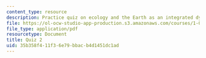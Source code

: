 ```yaml
---
content_type: resource
description: Practice quiz on ecology and the Earth as an integrated dynamic system.
file: https://ol-ocw-studio-app-production.s3.amazonaws.com/courses/1-018j-ecology-i-the-earth-system-fall-2009/35b358f411f36e79bbacb4d1451dc1ad_MIT1_018JF09_study_2.pdf
file_type: application/pdf
resourcetype: Document
title: Quiz 2
uid: 35b358f4-11f3-6e79-bbac-b4d1451dc1ad
---
```

